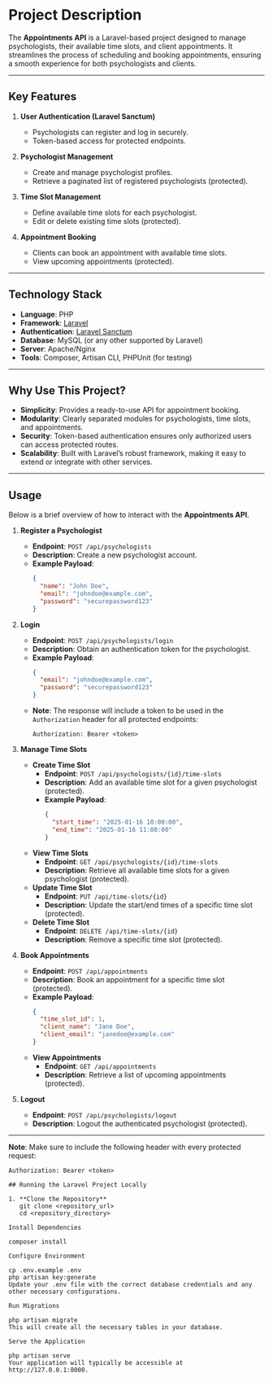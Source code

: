 # Project Description

The **Appointments API** is a Laravel-based project designed to manage psychologists, their available time slots, and client appointments. It streamlines the process of scheduling and booking appointments, ensuring a smooth experience for both psychologists and clients.

---

## Key Features

1. **User Authentication (Laravel Sanctum)**
    - Psychologists can register and log in securely.
    - Token-based access for protected endpoints.

2. **Psychologist Management**
    - Create and manage psychologist profiles.
    - Retrieve a paginated list of registered psychologists (protected).

3. **Time Slot Management**
    - Define available time slots for each psychologist.
    - Edit or delete existing time slots (protected).

4. **Appointment Booking**
    - Clients can book an appointment with available time slots.
    - View upcoming appointments (protected).

---

## Technology Stack

- **Language**: PHP
- **Framework**: [Laravel](https://laravel.com/)
- **Authentication**: [Laravel Sanctum](https://laravel.com/docs/sanctum)
- **Database**: MySQL (or any other supported by Laravel)
- **Server**: Apache/Nginx
- **Tools**: Composer, Artisan CLI, PHPUnit (for testing)

---

## Why Use This Project?

- **Simplicity**: Provides a ready-to-use API for appointment booking.
- **Modularity**: Clearly separated modules for psychologists, time slots, and appointments.
- **Security**: Token-based authentication ensures only authorized users can access protected routes.
- **Scalability**: Built with Laravel’s robust framework, making it easy to extend or integrate with other services.

---

## Usage

Below is a brief overview of how to interact with the **Appointments API**.

1. **Register a Psychologist**
    - **Endpoint**: `POST /api/psychologists`
    - **Description**: Create a new psychologist account.
    - **Example Payload**:
      ```json
      {
        "name": "John Doe",
        "email": "johndoe@example.com",
        "password": "securepassword123"
      }
      ```

2. **Login**
    - **Endpoint**: `POST /api/psychologists/login`
    - **Description**: Obtain an authentication token for the psychologist.
    - **Example Payload**:
      ```json
      {
        "email": "johndoe@example.com",
        "password": "securepassword123"
      }
      ```
    - **Note**: The response will include a token to be used in the `Authorization` header for all protected endpoints:
      ```http
      Authorization: Bearer <token>
      ```

3. **Manage Time Slots**
    - **Create Time Slot**
        - **Endpoint**: `POST /api/psychologists/{id}/time-slots`
        - **Description**: Add an available time slot for a given psychologist (protected).
        - **Example Payload**:
          ```json
          {
            "start_time": "2025-01-16 10:00:00",
            "end_time": "2025-01-16 11:00:00"
          }
          ```
    - **View Time Slots**
        - **Endpoint**: `GET /api/psychologists/{id}/time-slots`
        - **Description**: Retrieve all available time slots for a given psychologist (protected).
    - **Update Time Slot**
        - **Endpoint**: `PUT /api/time-slots/{id}`
        - **Description**: Update the start/end times of a specific time slot (protected).
    - **Delete Time Slot**
        - **Endpoint**: `DELETE /api/time-slots/{id}`
        - **Description**: Remove a specific time slot (protected).

4. **Book Appointments**
    - **Endpoint**: `POST /api/appointments`
    - **Description**: Book an appointment for a specific time slot (protected).
    - **Example Payload**:
      ```json
      {
        "time_slot_id": 1,
        "client_name": "Jane Doe",
        "client_email": "janedoe@example.com"
      }
      ```
    - **View Appointments**
        - **Endpoint**: `GET /api/appointments`
        - **Description**: Retrieve a list of upcoming appointments (protected).

5. **Logout**
    - **Endpoint**: `POST /api/psychologists/logout`
    - **Description**: Logout the authenticated psychologist (protected).

---

**Note**: Make sure to include the following header with every protected request:
```http
Authorization: Bearer <token>

## Running the Laravel Project Locally

1. **Clone the Repository**  
   git clone <repository_url>
   cd <repository_directory>

Install Dependencies

composer install

Configure Environment

cp .env.example .env
php artisan key:generate
Update your .env file with the correct database credentials and any other necessary configurations.

Run Migrations

php artisan migrate
This will create all the necessary tables in your database.

Serve the Application

php artisan serve
Your application will typically be accessible at http://127.0.0.1:8000.
